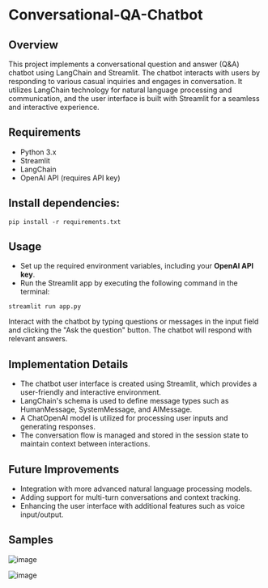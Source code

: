 # Conversational-QA-Chatbot

## Overview
This project implements a conversational question and answer (Q&A) chatbot using LangChain and Streamlit. The chatbot interacts with users by responding to various casual inquiries and engages in conversation. It utilizes LangChain technology for natural language processing and communication, and the user interface is built with Streamlit for a seamless and interactive experience.

## Requirements
- Python 3.x
- Streamlit
- LangChain
- OpenAI API (requires API key)

## Install dependencies:
`pip install -r requirements.txt
`

## Usage
* Set up the required environment variables, including your **OpenAI API key**.
* Run the Streamlit app by executing the following command in the terminal:
  
`streamlit run app.py`

Interact with the chatbot by typing questions or messages in the input field and clicking the "Ask the question" button. The chatbot will respond with relevant answers.

## Implementation Details
* The chatbot user interface is created using Streamlit, which provides a user-friendly and interactive environment.
* LangChain's schema is used to define message types such as HumanMessage, SystemMessage, and AIMessage.
* A ChatOpenAI model is utilized for processing user inputs and generating responses.
* The conversation flow is managed and stored in the session state to maintain context between interactions.

## Future Improvements
* Integration with more advanced natural language processing models.
* Adding support for multi-turn conversations and context tracking.
* Enhancing the user interface with additional features such as voice input/output.

## Samples

![image](https://github.com/basel-ay/Conversational-QA-Chatbot/assets/64821137/37129fe3-8377-4747-b01f-560192d4114c)

![image](https://github.com/basel-ay/Conversational-QA-Chatbot/assets/64821137/ae27d877-8138-44aa-b36e-8428a762985f)
